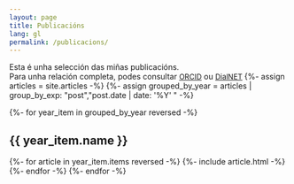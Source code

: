 ```yaml
---
layout: page
title: Publicacións
lang: gl
permalink: /publicacions/
---
```


Esta é unha selección das miñas publicacións.<br/>
Para unha relación completa, podes consultar
<span style="font-size: small;">
<a href="https://orcid.org/0000-0002-3028-1523" class="articles" rel="external nofollow noopener" target="_blank">ORCID</a></span>
ou 
<span style="font-size: small;">
<a href="https://dialnet.unirioja.es/servlet/autor?codigo=2608289" class="articles" rel="external nofollow noopener" target="_blank">DialNET</a>
</span>
{%- assign articles = site.articles -%}
{%- assign grouped_by_year = articles | group_by_exp: "post","post.date | date: '%Y' " -%}

{%- for year_item in grouped_by_year reversed -%}
<span style="display: block; ">
  <h2>{{ year_item.name }}</h2>
  {%- for article in year_item.items reversed -%}
    {%- include article.html -%}
  {%- endfor -%}
{%- endfor -%}
